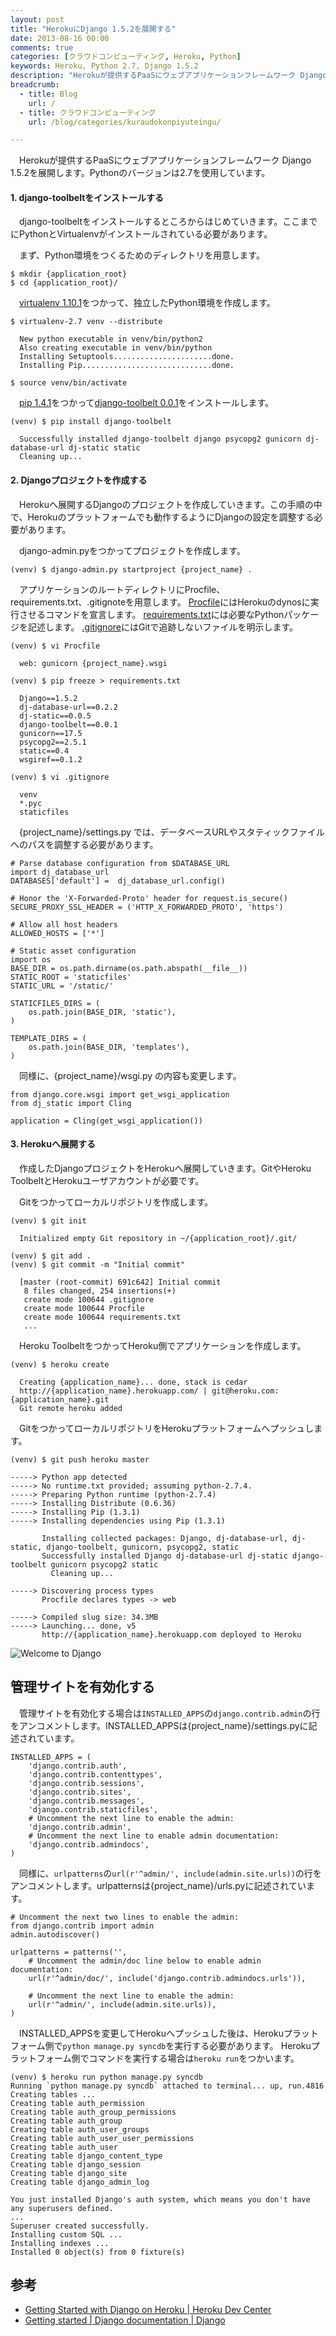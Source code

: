 ```yaml
---
layout: post
title: "HerokuにDjango 1.5.2を展開する"
date: 2013-08-16 00:00
comments: true
categories: [クラウドコンピューティング, Heroku, Python]
keywords: Heroku, Python 2.7, Django 1.5.2
description: "Herokuが提供するPaaSにウェブアプリケーションフレームワーク Django 1.5.2を展開します。"
breadcrumb:
  - title: Blog
    url: /
  - title: クラウドコンピューティング
    url: /blog/categories/kuraudokonpiyuteingu/

---
```


　Herokuが提供するPaaSにウェブアプリケーションフレームワーク Django 1.5.2を展開します。Pythonのバージョンは2.7を使用しています。

<!-- more -->

#### 1. django-toolbeltをインストールする

　django-toolbeltをインストールするところからはじめていきます。ここまでにPythonとVirtualenvがインストールされている必要があります。

　まず、Python環境をつくるためのディレクトリを用意します。

```
$ mkdir {application_root}
$ cd {application_root}/
```

　[virtualenv 1.10.1](https://pypi.python.org/pypi/virtualenv/1.10.1)をつかって、独立したPython環境を作成します。

```
$ virtualenv-2.7 venv --distribute

  New python executable in venv/bin/python2
  Also creating executable in venv/bin/python
  Installing Setuptools......................done.
  Installing Pip.............................done.

$ source venv/bin/activate
```

　[pip 1.4.1](https://pypi.python.org/pypi/pip/1.4.1)をつかって[django-toolbelt 0.0.1](https://pypi.python.org/pypi/django-toolbelt/0.0.1)をインストールします。

```
(venv) $ pip install django-toolbelt

  Successfully installed django-toolbelt django psycopg2 gunicorn dj-database-url dj-static static
  Cleaning up...

```

#### 2. Djangoプロジェクトを作成する

　Herokuへ展開するDjangoのプロジェクトを作成していきます。この手順の中で、Herokuのプラットフォームでも動作するようにDjangoの設定を調整する必要があります。

　django-admin.pyをつかってプロジェクトを作成します。

```
(venv) $ django-admin.py startproject {project_name} .
```

　アプリケーションのルートディレクトリにProcfile、requirements.txt、.gitignoteを用意します。
[Procfile](https://devcenter.heroku.com/articles/procfile)にはHerokuのdynosに実行させるコマンドを宣言します。
[requirements.txt](http://www.pip-installer.org/en/latest/requirements.html)には必要なPythonパッケージを記述します。
[.gitignore](http://git-scm.com/docs/gitignore)にはGitで追跡しないファイルを明示します。

```
(venv) $ vi Procfile

  web: gunicorn {project_name}.wsgi

(venv) $ pip freeze > requirements.txt

  Django==1.5.2
  dj-database-url==0.2.2
  dj-static==0.0.5
  django-toolbelt==0.0.1
  gunicorn==17.5
  psycopg2==2.5.1
  static==0.4
  wsgiref==0.1.2

(venv) $ vi .gitignore

  venv
  *.pyc
  staticfiles
```

　{project_name}/settings.py では、データベースURLやスタティックファイルへのパスを調整する必要があります。

```
# Parse database configuration from $DATABASE_URL
import dj_database_url
DATABASES['default'] =  dj_database_url.config()

# Honor the 'X-Forwarded-Proto' header for request.is_secure()
SECURE_PROXY_SSL_HEADER = ('HTTP_X_FORWARDED_PROTO', 'https')

# Allow all host headers
ALLOWED_HOSTS = ['*']

# Static asset configuration
import os
BASE_DIR = os.path.dirname(os.path.abspath(__file__))
STATIC_ROOT = 'staticfiles'
STATIC_URL = '/static/'

STATICFILES_DIRS = (
    os.path.join(BASE_DIR, 'static'),
)

TEMPLATE_DIRS = (
    os.path.join(BASE_DIR, 'templates'),
)
```

　同様に、{project_name}/wsgi.py の内容も変更します。

```
from django.core.wsgi import get_wsgi_application
from dj_static import Cling

application = Cling(get_wsgi_application())
```

#### 3. Herokuへ展開する

　作成したDjangoプロジェクトをHerokuへ展開していきます。GitやHeroku ToolbeltとHerokuユーザアカウントが必要です。

　Gitをつかってローカルリポジトリを作成します。

```
(venv) $ git init

  Initialized empty Git repository in ~/{application_root}/.git/

(venv) $ git add .
(venv) $ git commit -m "Initial commit"

  [master (root-commit) 691c642] Initial commit
   8 files changed, 254 insertions(+)
   create mode 100644 .gitignore
   create mode 100644 Procfile
   create mode 100644 requirements.txt
   ...
```

　Heroku ToolbeltをつかってHeroku側でアプリケーションを作成します。

```
(venv) $ heroku create

  Creating {application_name}... done, stack is cedar
  http://{application_name}.herokuapp.com/ | git@heroku.com:{application_name}.git
  Git remote heroku added
```

　GitをつかってローカルリポジトリをHerokuプラットフォームへプッシュします。

```
(venv) $ git push heroku master

-----> Python app detected
-----> No runtime.txt provided; assuming python-2.7.4.
-----> Preparing Python runtime (python-2.7.4)
-----> Installing Distribute (0.6.36)
-----> Installing Pip (1.3.1)
-----> Installing dependencies using Pip (1.3.1)

       Installing collected packages: Django, dj-database-url, dj-static, django-toolbelt, gunicorn, psycopg2, static
       Successfully installed Django dj-database-url dj-static django-toolbelt gunicorn psycopg2 static
         Cleaning up...

-----> Discovering process types
       Procfile declares types -> web

-----> Compiled slug size: 34.3MB
-----> Launching... done, v5
       http://{application_name}.herokuapp.com deployed to Heroku
```

![Welcome to Django](/blog/images/2013-08-16-deploying-django-1-dot-5-2-on-heroku/welcome-to-django.png "Welcome to Django")

## 管理サイトを有効化する

　管理サイトを有効化する場合は`INSTALLED_APPS`の`django.contrib.admin`の行をアンコメントします。INSTALLED_APPSは{project_name}/settings.pyに記述されています。

```
INSTALLED_APPS = (
    'django.contrib.auth',
    'django.contrib.contenttypes',
    'django.contrib.sessions',
    'django.contrib.sites',
    'django.contrib.messages',
    'django.contrib.staticfiles',
    # Uncomment the next line to enable the admin:
    'django.contrib.admin',
    # Uncomment the next line to enable admin documentation:
    'django.contrib.admindocs',
)
```

　同様に、`urlpatterns`の`url(r'^admin/', include(admin.site.urls))`の行をアンコメントします。urlpatternsは{project_name}/urls.pyに記述されています。

```
# Uncomment the next two lines to enable the admin:
from django.contrib import admin
admin.autodiscover()

urlpatterns = patterns('',
    # Uncomment the admin/doc line below to enable admin documentation:
    url(r'^admin/doc/', include('django.contrib.admindocs.urls')),

    # Uncomment the next line to enable the admin:
    url(r'^admin/', include(admin.site.urls)),
)
```

　INSTALLED_APPSを変更してHerokuへプッシュした後は、Herokuプラットフォーム側で`python manage.py syncdb`を実行する必要があります。
Herokuプラットフォーム側でコマンドを実行する場合は`heroku run`をつかいます。

```
(venv) $ heroku run python manage.py syncdb
Running `python manage.py syncdb` attached to terminal... up, run.4816
Creating tables ...
Creating table auth_permission
Creating table auth_group_permissions
Creating table auth_group
Creating table auth_user_groups
Creating table auth_user_user_permissions
Creating table auth_user
Creating table django_content_type
Creating table django_session
Creating table django_site
Creating table django_admin_log

You just installed Django's auth system, which means you don't have any superusers defined.
...
Superuser created successfully.
Installing custom SQL ...
Installing indexes ...
Installed 0 object(s) from 0 fixture(s)
```

## 参考

- [Getting Started with Django on Heroku | Heroku Dev Center](https://devcenter.heroku.com/articles/django)
- [Getting started | Django documentation | Django](https://docs.djangoproject.com/en/1.5/intro/)
